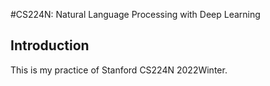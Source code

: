 #CS224N: Natural Language Processing with Deep Learning

## Introduction
This is my practice of Stanford CS224N 2022Winter.


